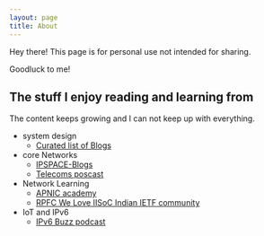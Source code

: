```yaml
---
layout: page
title: About
---
```


<p class="message">
  Hey there! This page is for personal use not intended for sharing.
</p>


Goodluck to me!
## The stuff I enjoy reading and learning from
The content keeps growing and I can not keep up with everything.
* system design
  *  [Curated list of Blogs](https://ghumare64.medium.com/system-design-blogs-that-will-make-you-a-pro-f2f2d20401ca)
* core Networks
  *  [IPSPACE-Blogs](https://blog.ipspace.net/)
  *  [Telecoms poscast](https://www.telecoms.com/podcasts)
* Network Learning
  * [APNIC academy](https://academy.apnic.net/en)
  * [RPFC We Love IISoC Indian IETF community ](https://www.iiesoc.in/rfcswelove)
* IoT and IPv6
  * [IPv6 Buzz podcast](https://packetpushers.net/series/ipv6-buzz/)
